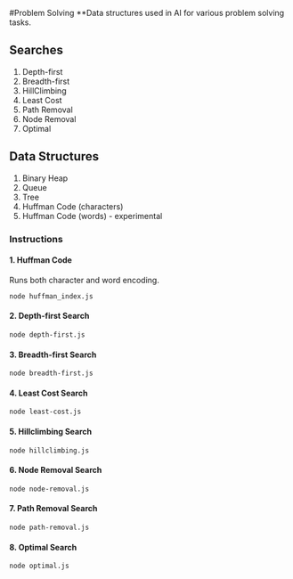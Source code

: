 #Problem Solving
**Data structures used in AI for various problem solving tasks.

## Searches
1. Depth-first
2. Breadth-first
3. HillClimbing
4. Least Cost
5. Path Removal
6. Node Removal
7. Optimal

## Data Structures
1. Binary Heap
2. Queue
3. Tree
4. Huffman Code (characters)
5. Huffman Code (words) - experimental

### Instructions

#### 1. Huffman Code
Runs both character and word encoding.
```
node huffman_index.js
```
#### 2. Depth-first Search
```
node depth-first.js
```
#### 3. Breadth-first Search
```
node breadth-first.js
```
#### 4. Least Cost Search
```
node least-cost.js
```
#### 5. Hillclimbing Search
```
node hillclimbing.js
```
#### 6. Node Removal Search
```
node node-removal.js
```
#### 7. Path Removal Search
```
node path-removal.js
```
#### 8. Optimal Search
```
node optimal.js
```
